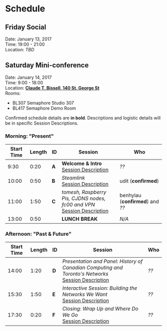 # Schedule

## Friday Social

Date: January 13, 2017  
Time: 19:00 - 21:00  
Location: _TBD_

## Saturday Mini-conference

Date: January 14, 2017  
Time: 9:00 - 18:00  
Location: **[Claude T. Bissell, 140 St. George St](http://osm.org/go/ZX6Bw~WNh--?m=)**  
Rooms:

- BL307 Semaphore Studio 307
- BL417 Semaphore Demo Room

Confirmed schedule details are **in bold**. Descriptions and logistic details will be in specific Session Descriptions.

### Morning: "Present"

| Start Time | Length | ID | Session | Who |
| --- | --- | --- | --- | --- |
| 9:30 | 0:20 | **A** | **Welcome & Intro**  <br /> [Session Description]() | _??_ |
| 10:00 | 0:50 | **B** | _Steamlink_  <br /> [Session Description]() | udit (**confirmed**) |
| 11:00 | 1:50 | **C** | _tomesh, Raspberry Pis, CJDNS nodes, fc00 and VPN_  <br /> [Session Description]() | benhylau (**confirmed**) and _??_ |
| 13:00 | 0:50 |  | **LUNCH BREAK** | _N/A_ |

### Afternoon: "Past & Future"

| Start Time | Length | ID | Session | Who |
| --- | --- | --- | --- | --- |
| 14:00 | 1:20 | **D** | _Presentation and Panel: History of Canadian Computing and Toronto's Networks_  <br /> [Session Description]()  | _??_ |
| 15:30 | 1:50 | **E** | _Interactive Session: Building the Networks We Want_  <br /> [Session Description]() | _??_ |
| 17:30 | 0:20 | **F** | _Closing: Wrap Up and Where Do We Go_  <br /> [Session Description]() | _??_ |
